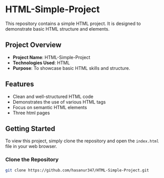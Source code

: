 # HTML-Simple-Project

This repository contains a simple HTML project. It is designed to demonstrate basic HTML structure and elements.

## Project Overview

- **Project Name**: HTML-Simple-Project
- **Technologies Used**: HTML
- **Purpose**: To showcase basic HTML skills and structure.

## Features

- Clean and well-structured HTML code
- Demonstrates the use of various HTML tags
- Focus on semantic HTML elements
- Three html pages

## Getting Started

To view this project, simply clone the repository and open the `index.html` file in your web browser.

### Clone the Repository

```bash
git clone https://github.com/hasanur347/HTML-Simple-Project.git

 
